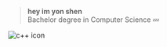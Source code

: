 > **hey im yon shen**\
> Bachelor degree in Computer Science
> :zzz: 
>
> 

![c++ icon]([https://www.google.com/url?sa=i&url=https%3A%2F%2Fgithub.com%2Fisocpp%2Flogos&psig=AOvVaw1ur4dzFUGakskF_lwgnZaB&ust=1719488174604000&source=images&cd=vfe&opi=89978449&ved=0CBEQjRxqFwoTCJjuyeGW-YYDFQAAAAAdAAAAABAE](https://www.google.com/url?sa=i&url=https%3A%2F%2Fwww.pngegg.com%2Fen%2Fpng-byoxw&psig=AOvVaw1ur4dzFUGakskF_lwgnZaB&ust=1719488174604000&source=images&cd=vfe&opi=89978449&ved=0CBEQjRxqFwoTCJjuyeGW-YYDFQAAAAAdAAAAABAa))
